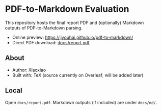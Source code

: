 # PDF-to-Markdown Evaluation

This repository hosts the final report PDF and (optionally) Markdown outputs of PDF-to-Markdown parsing.

- Online preview: https://jiyouhai.github.io/pdf-to-markdown/
- Direct PDF download: [docs/report.pdf](./docs/report.pdf)

## About
- Author: Xiaoxiao
- Built with: TeX (source currently on Overleaf; will be added later)

## Local
Open `docs/report.pdf`. Markdown outputs (if included) are under `docs/md/`.

